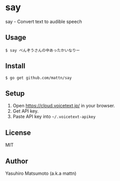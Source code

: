 # say

say - Convert text to audible speech

## Usage

```
$ say べんぞうさんの中あったかいなりー
```

## Install

```
$ go get github.com/mattn/say
```

## Setup

1. Open https://cloud.voicetext.jp/ in your browser.
2. Get API key.
3. Paste API key into `~/.voicetext-apikey`

## License

MIT

## Author

Yasuhiro Matsumoto (a.k.a mattn)
